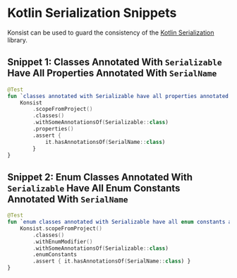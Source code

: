 # Kotlin Serialization Snippets

Konsist can be used to guard the consistency of the [Kotlin Serialization](https://kotlinlang.org/docs/serialization.html) library.

## Snippet 1: Classes Annotated With `Serializable` Have All Properties Annotated With `SerialName`

```kotlin
@Test
fun `classes annotated with Serializable have all properties annotated with SerialName`() {
    Konsist
        .scopeFromProject()
        .classes()
        .withSomeAnnotationsOf(Serializable::class)
        .properties()
        .assert {
            it.hasAnnotationsOf(SerialName::class)
        }
}
```

## Snippet 2: Enum Classes Annotated With `Serializable` Have All Enum Constants Annotated With `SerialName`

```kotlin
@Test
fun `enum classes annotated with Serializable have all enum constants annotated with SerialName`() {
    Konsist.scopeFromProject()
        .classes()
        .withEnumModifier()
        .withSomeAnnotationsOf(Serializable::class)
        .enumConstants
        .assert { it.hasAnnotationsOf(SerialName::class) }
}
```
